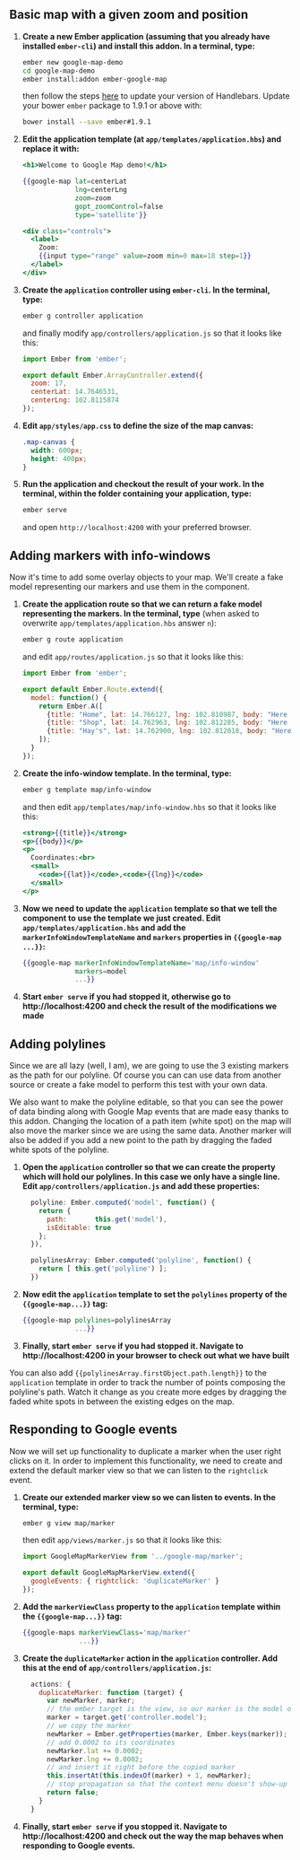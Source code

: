 ## Basic map with a given zoom and position

1. **Create a new Ember application (assuming that you already have installed `ember-cli`) and install this addon. In a terminal, type:**

    ```bash
    ember new google-map-demo
    cd google-map-demo
    ember install:addon ember-google-map
    ```

    then follow the steps [here](http://emberjs.com/blog/2014/12/08/ember-1-9-0-released.html#toc_handlebars-2-0) to update your version of Handlebars. Update your bower `ember` package to 1.9.1 or above with:

    ```bash
    bower install --save ember#1.9.1
    ```

2. **Edit the application template (at `app/templates/application.hbs`) and replace it with:**

    ```handlebars
    <h1>Welcome to Google Map demo!</h1>

    {{google-map lat=centerLat
                 lng=centerLng
                 zoom=zoom
                 gopt_zoomControl=false
                 type='satellite'}}

    <div class="controls">
      <label>
        Zoom:
        {{input type="range" value=zoom min=0 max=18 step=1}}
      </label>
    </div>
    ```

3. **Create the `application` controller using `ember-cli`. In the terminal, type:**

    ```bash
    ember g controller application
    ```

    and finally modify `app/controllers/application.js` so that it looks like this:

    ```js
    import Ember from 'ember';

    export default Ember.ArrayController.extend({
      zoom: 17,
      centerLat: 14.7646531,
      centerLng: 102.8115874
    });
    ```

4. **Edit `app/styles/app.css` to define the size of the map canvas:**

    ```css
    .map-canvas {
      width: 600px;
      height: 400px;
    }
    ```

5. **Run the application and checkout the result of your work. In the terminal, within the folder containing your application, type:**

    ```bash
    ember serve
    ```

    and open `http://localhost:4200` with your preferred browser.

## Adding markers with info-windows

Now it's time to add some overlay objects to your map. We'll create a fake model representing our markers and use them in the component.

1. **Create the application route so that we can return a fake model representing the markers. In the terminal, type** (when asked to overwrite `app/templates/application.hbs` answer `n`):

    ```bash
    ember g route application
    ```

    and edit `app/routes/application.js` so that it looks like this:

    ```js
    import Ember from 'ember';

    export default Ember.Route.extend({
      model: function() {
        return Ember.A([
          {title: "Home", lat: 14.766127, lng: 102.810987, body: "Here is B&H's home"},
          {title: "Shop", lat: 14.762963, lng: 102.812285, body: "Here is B&H's shop", isInfoWindowVisible: true},
          {title: "Hay's", lat: 14.762900, lng: 102.812018, body: "Here is Hay's shop"}
        ]);
      }
    });
    ```

2. **Create the info-window template. In the terminal, type:**

    ```bash
    ember g template map/info-window
    ```

    and then edit `app/templates/map/info-window.hbs` so that it looks like this:

    ```handlebars
    <strong>{{title}}</strong>
    <p>{{body}}</p>
    <p>
      Coordinates:<br>
      <small>
        <code>{{lat}}</code>,<code>{{lng}}</code>
      </small>
    </p>
    ```

3. **Now we need to update the `application` template so that we tell the component to use the template we just created. Edit `app/templates/application.hbs` and add the `markerInfoWindowTemplateName` and `markers` properties in `{{google-map ...}}`:**

    ```handlebars
    {{google-map markerInfoWindowTemplateName='map/info-window'
                 markers=model
                 ...}}
    ```

4. **Start `ember serve` if you had stopped it, otherwise go to http://localhost:4200 and check the result of the modifications we made**

## Adding polylines

Since we are all lazy (well, I am), we are going to use the 3 existing markers as the path for our polyline. Of course you can can use data from another source or create a fake model to perform this test with your own data.

We also want to make the polyline editable, so that you can see the power of data binding along with Google Map events that are made easy thanks to this addon. Changing the location of a path item (white spot) on the map will also move the marker since we are using the same data. Another marker will also be added if you add a new point to the path by dragging the faded white spots of the polyline.

1. **Open the `application` controller so that we can create the property which will hold our polylines. In this case we only have a single line. Edit `app/controllers/application.js` and add these properties:**

    ```js
      polyline: Ember.computed('model', function() {
        return {
          path:       this.get('model'),
          isEditable: true
        };
      }),

      polylinesArray: Ember.computed('polyline', function() {
        return [ this.get('polyline') ];
      })
    ```

2. **Now edit the `application` template to set the `polylines` property of the `{{google-map...}}` tag:**

    ```handlebars
    {{google-map polylines=polylinesArray
                 ...}}
    ```

4. **Finally, start `ember serve` if you had stopped it. Navigate to http://localhost:4200 in your browser to check out what we have built**

You can also add `{{polylinesArray.firstObject.path.length}}` to the `application` template in order to track the number of points composing the polyline's path. Watch it change as you create more edges by dragging the faded white spots in between the existing edges on the map.


## Responding to Google events

Now we will set up functionality to duplicate a marker when the user right clicks on it. In order to implement this functionality, we need to create and extend the default marker view so that we can listen to the `rightclick` event.

1. **Create our extended marker view so we can listen to events. In the terminal, type:**

    ```bash
    ember g view map/marker
    ```

    then edit `app/views/marker.js` so that it looks like this:

    ```js
    import GoogleMapMarkerView from '../google-map/marker';

    export default GoogleMapMarkerView.extend({
      googleEvents: { rightclick: 'duplicateMarker' }
    });
    ```

2. **Add the `markerViewClass` property to the `application` template within the `{{google-map...}}` tag:**

    ```handlebars
    {{google-maps markerViewClass='map/marker'
                  ...}}
    ```

3. **Create the `duplicateMarker` action in the `application` controller. Add this at the end of `app/controllers/application.js`:**

    ```js
      actions: {
        duplicateMarker: function (target) {
          var newMarker, marker;
          // the ember target is the view, so our marker is the model of the controller for that view
          marker = target.get('controller.model');
          // we copy the marker
          newMarker = Ember.getProperties(marker, Ember.keys(marker));
          // add 0.0002 to its coordinates
          newMarker.lat += 0.0002;
          newMarker.lng += 0.0002;
          // and insert it right before the copied marker
          this.insertAt(this.indexOf(marker) + 1, newMarker);
          // stop propagation so that the context menu doesn't show-up
          return false;
        }
      }
    ```

4. **Finally, start `ember serve` if you stopped it. Navigate to http://localhost:4200 and check out the way the map behaves when responding to Google events.**
